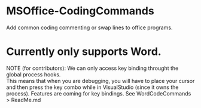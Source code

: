# MSOffice-CodingCommands
Add common coding commenting or swap lines to office programs.

# Currently only supports Word. 

NOTE (for contributors): We can only access key binding throught the global process hooks.\
This means that when you are debugging, you will have to place your cursor and then press
the key combo while in VisualStudio (since it owns the process). Features are coming for
key bindings. See WordCodeCommands > ReadMe.md
